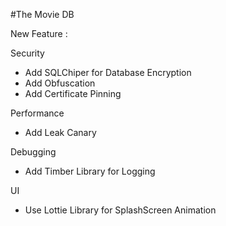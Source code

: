 #The Movie DB

New Feature :
  
Security
- Add SQLChiper for Database Encryption  
- Add Obfuscation  
- Add Certificate Pinning
  
Performance  
- Add Leak Canary  
  
Debugging
- Add Timber Library for Logging
  
UI  
- Use Lottie Library for SplashScreen Animation
